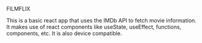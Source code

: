 FILMFLIX

This is a basic react app that uses the IMDb API to fetch movie information.
It makes use of react components like useState, useEffect, functions, components, etc.
It is also device compatible.

